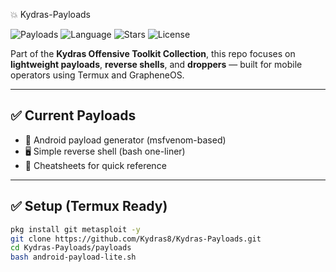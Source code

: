💥 Kydras-Payloads

![Payloads](https://img.shields.io/badge/type-Custom_Payloads-blueviolet)
![Language](https://img.shields.io/badge/language-Mixed-lightgrey)
![Stars](https://img.shields.io/github/stars/Kydras8/Kydras-Payloads.svg)
![License](https://img.shields.io/badge/license-MIT-purple)

Part of the **Kydras Offensive Toolkit Collection**, this repo focuses on **lightweight payloads**, **reverse shells**, and **droppers** — built for mobile operators using Termux and GrapheneOS.

---

## ✅ Current Payloads
- 📱 Android payload generator (msfvenom-based)
- 🖥️ Simple reverse shell (bash one-liner)
- 📝 Cheatsheets for quick reference

---

## ✅ Setup (Termux Ready)
```bash
pkg install git metasploit -y
git clone https://github.com/Kydras8/Kydras-Payloads.git
cd Kydras-Payloads/payloads
bash android-payload-lite.sh

